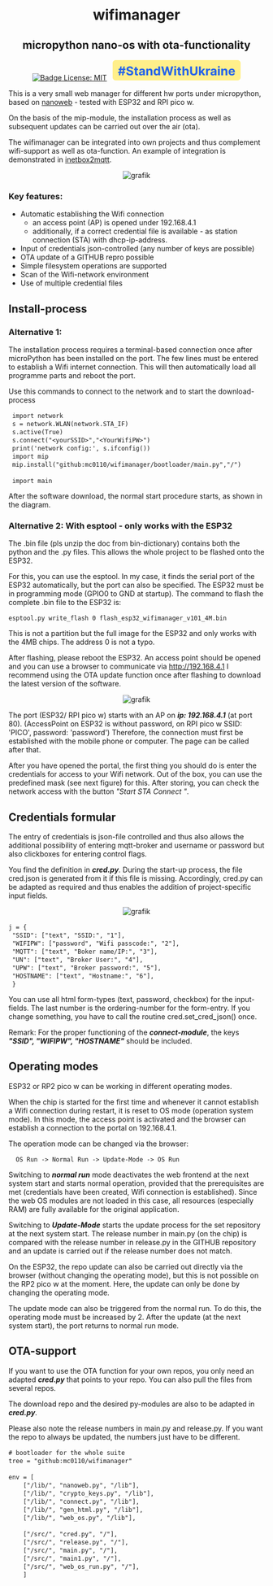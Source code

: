 <div align = center>

# wifimanager

## micropython nano-os with ota-functionality

[![Badge License: MIT](https://img.shields.io/badge/License-MIT-brightgreen.svg)](https://github.com/git/git-scm.com/blob/main/MIT-LICENSE.txt)
 &nbsp;
[![Stand With Ukraine](https://raw.githubusercontent.com/vshymanskyy/StandWithUkraine/main/badges/StandWithUkraine.svg)](https://stand-with-ukraine.pp.ua)

</div>

This is a very small web manager for different hw ports under micropython, based on [nanoweb](https://github.com/hugokernel/micropython-nanoweb) - tested with ESP32 and RPI pico w. 

On the basis of the mip-module, the installation process as well as subsequent updates can be carried out over the air (ota).

The wifimanager can be integrated into own projects and thus complement wifi-support as well as ota-function. An example of integration is demonstrated in [inetbox2mqtt](https://github.com/mc0110/inetbox2mqtt).



<div align = center>

![grafik](https://user-images.githubusercontent.com/10268240/211166613-1f8b4c54-7194-41f0-b4bb-104eb1022d2f.png)


</div>

### Key features:
  - Automatic establishing the Wifi connection
    - an access point (AP) is opened under 192.168.4.1
    - additionally, if a correct credential file is available - as station connection (STA) with dhcp-ip-address.
  - Input of credentials json-controlled (any number of keys are possible)
  - OTA update of a GITHUB repro possible 
  - Simple filesystem operations are supported
  - Scan of the Wifi-network environment
  - Use of multiple credential files


## Install-process

### Alternative 1: 

The installation process requires a terminal-based connection once after microPython has been installed on the port. The few lines must be entered to establish a Wifi internet connection. This will then automatically load all programme parts and reboot the port.

Use this commands to connect to the network and to start the download-process

     import network
     s = network.WLAN(network.STA_IF)
     s.active(True)
     s.connect("<yourSSID>","<YourWifiPW>")
     print('network config:', s.ifconfig())
     import mip
     mip.install("github:mc0110/wifimanager/bootloader/main.py","/")

     import main

After the software download, the normal start procedure starts, as shown in the diagram.

### Alternative 2: With esptool - only works with the ESP32

The .bin file (pls unzip the doc from bin-dictionary) contains both the python and the .py files. This allows the whole project to be flashed onto the ESP32.

For this, you can use the esptool. In my case, it finds the serial port of the ESP32 automatically, but the port can also be specified. The ESP32 must be in programming mode (GPIO0 to GND at startup). The command to flash the complete .bin file to the ESP32 is:

    esptool.py write_flash 0 flash_esp32_wifimanager_v101_4M.bin

This is not a partition but the full image for the ESP32 and only works with the 4MB chips. The address 0 is not a typo.

After flashing, please reboot the ESP32. An access point should be opened and you can use a browser to communicate via http://192.168.4.1
I recommend using the OTA update function once after flashing to download the latest version of the software.

<div align = center>

![grafik](https://user-images.githubusercontent.com/10268240/211199402-8dc93e2e-7478-46f3-90b2-e0a04cfcc316.png)


</div>

The port (ESP32/ RPI pico w) starts with an AP on ***ip: 192.168.4.1*** (at port 80).  (AccessPoint on ESP32 is without password, on RPI pico w SSID: 'PICO', password: 'password') Therefore, the connection must first be established with the mobile phone or computer. The page can be called after that. 

After you have opened the portal, the first thing you should do is enter the credentials for access to your Wifi network. Out of the box, you can use the predefined mask (see next figure) for this. After storing, you can check the network access with the button *"Start STA Connect "*.


## Credentials formular

The entry of credentials is json-file controlled and thus also allows the additional possibility of entering mqtt-broker and username or password but also clickboxes for entering control flags.

You find the definition in ***cred.py***. During the start-up process, the file cred.json is generated from it if this file is missing. Accordingly, cred.py can be adapted as required and thus enables the addition of project-specific input fields. 


<div align = center>

![grafik](https://user-images.githubusercontent.com/10268240/211166706-a5043be5-bba3-49a5-a8c7-a2c2f4ef56b2.png)

</div>


    j = {
     "SSID": ["text", "SSID:", "1"],
     "WIFIPW": ["password", "Wifi passcode:", "2"],
     "MQTT": ["text", "Boker name/IP:", "3"],
     "UN": ["text", "Broker User:", "4"],
     "UPW": ["text", "Broker password:", "5"],
     "HOSTNAME": ["text", "Hostname:", "6"],
     }
     
   
You can use all html form-types (text, password, checkbox) for the input-fields. The last number is the ordering-number for the form-entry.
If you change something, you have to call the routine cred.set_cred_json() once.

Remark: For the proper functioning of the ***connect-module***, the keys ***"SSID", "WIFIPW", "HOSTNAME"*** should be included.


## Operating modes

ESP32 or RP2 pico w can be working in different operating modes. 

When the chip is started for the first time and whenever it cannot establish a Wifi connection during restart, it is reset to OS mode (operation system mode). In this mode, the access point is activated and the browser can establish a connection to the portal on 192.168.4.1.

The operation mode can be changed via the browser:

      OS Run -> Normal Run -> Update-Mode -> OS Run


 Switching to ***normal run*** mode deactivates the web frontend at the next system start and starts normal operation, provided that the prerequisites are met (credentials have been created, Wifi connection is established). Since the web OS modules are not loaded in this case, all resources (especially RAM) are fully available for the original application.

Switching to ***Update-Mode*** starts the update process for the set repository at the next system start. The release number in main.py (on the chip) is compared with the release number in release.py in the GITHUB repository and an update is carried out if the release number does not match. 

On the ESP32, the repo update can also be carried out directly via the browser (without changing the operating mode), but this is not possible on the RP2 pico w at the moment. Here, the update can only be done by changing the operating mode.

The update mode can also be triggered from the normal run. To do this, the operating mode must be increased by 2. After the update (at the next system start), the port returns to normal run mode.


## OTA-support

If you want to use the OTA function for your own repos, you only need an adapted ***cred.py*** that points to your repo. You can also pull the files from several repos.

The download repo and the desired py-modules are also to be adapted in ***cred.py***.

Please also note the release numbers in main.py and release.py. If you want the repo to always be updated, the numbers just have to be different.




    # bootloader for the whole suite
    tree = "github:mc0110/wifimanager"

    env = [
        ["/lib/", "nanoweb.py", "/lib"],
        ["/lib/", "crypto_keys.py", "/lib"],
        ["/lib/", "connect.py", "/lib"],
        ["/lib/", "gen_html.py", "/lib"],
        ["/lib/", "web_os.py", "/lib"],
        
        ["/src/", "cred.py", "/"],
        ["/src/", "release.py", "/"],
        ["/src/", "main.py", "/"],
        ["/src/", "main1.py", "/"],
        ["/src/", "web_os_run.py", "/"],
        ]





